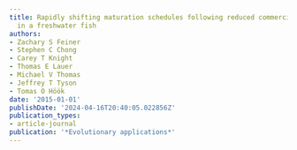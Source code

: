 ```yaml
---
title: Rapidly shifting maturation schedules following reduced commercial harvest
  in a freshwater fish
authors:
- Zachary S Feiner
- Stephen C Chong
- Carey T Knight
- Thomas E Lauer
- Michael V Thomas
- Jeffrey T Tyson
- Tomas O Höök
date: '2015-01-01'
publishDate: '2024-04-16T20:40:05.022856Z'
publication_types:
- article-journal
publication: '*Evolutionary applications*'
---
```

